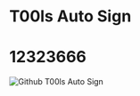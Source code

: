 # T00ls Auto Sign

# 12323666
![Github T00ls Auto Sign](https://github.com/isafe/T00lsAutoSign/workflows/Github%20T00ls%20Auto%20Sign/badge.svg?event=schedule)

